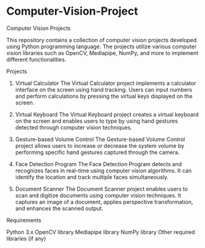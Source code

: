 # Computer-Vision-Project
Computer Vision Projects

This repository contains a collection of computer vision projects developed using Python programming language. The projects utilize various computer vision libraries such as OpenCV, Mediapipe, NumPy, and more to implement different functionalities.

Projects
1. Virtual Calculator
The Virtual Calculator project implements a calculator interface on the screen using hand tracking. Users can input numbers and perform calculations by pressing the virtual keys displayed on the screen.

2. Virtual Keyboard
The Virtual Keyboard project creates a virtual keyboard on the screen and enables users to type by using hand gestures detected through computer vision techniques.

3. Gesture-based Volume Control
The Gesture-based Volume Control project allows users to increase or decrease the system volume by performing specific hand gestures captured through the camera.

4. Face Detection Program
The Face Detection Program detects and recognizes faces in real-time using computer vision algorithms. It can identify the location and track multiple faces simultaneously.

5. Document Scanner
The Document Scanner project enables users to scan and digitize documents using computer vision techniques. It captures an image of a document, applies perspective transformation, and enhances the scanned output.

Requirements

Python 3.x
OpenCV library 
Mediapipe library 
NumPy library 
Other required libraries (if any)
